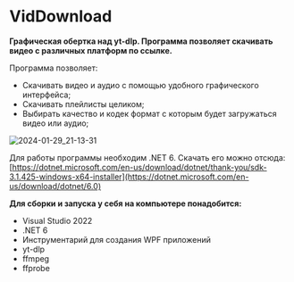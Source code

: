 # VidDownload
**Графическая обертка над yt-dlp. Программа позволяет скачивать видео с различных платформ по ссылке.**

Программа позволяет:
- Скачивать видео и аудио с помощью удобного графического интерфейса;
- Скачивать плейлисты целиком;
- Выбирать качество и кодек формат с которым будет загружаться видео или аудио;

![2024-01-29_21-13-31](https://github.com/mesheni/VidDownload/assets/26280352/b4f1df46-2cf3-4ee4-9ca4-9d95e091522c)


Для работы программы необходим .NET 6. Скачать его можно отсюда:  [https://dotnet.microsoft.com/en-us/download/dotnet/thank-you/sdk-3.1.425-windows-x64-installer](https://dotnet.microsoft.com/en-us/download/dotnet/6.0)

**Для сборки и запуска у себя на компьютере понадобится:**
- Visual Studio 2022
- .NET 6
- Инструментарий для создания WPF приложений
- yt-dlp
- ffmpeg
- ffprobe
